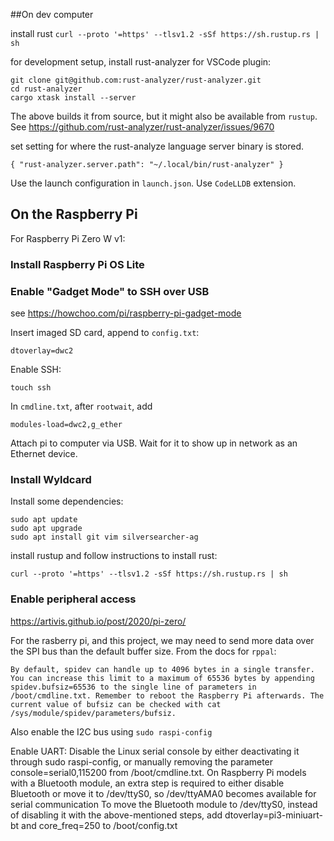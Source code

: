 ##On dev computer

install rust
`curl --proto '=https' --tlsv1.2 -sSf https://sh.rustup.rs | sh`

for development setup, install rust-analyzer for VSCode plugin:
```
git clone git@github.com:rust-analyzer/rust-analyzer.git
cd rust-analyzer
cargo xtask install --server
```
The above builds it from source, but it might also be available from `rustup`.
See https://github.com/rust-analyzer/rust-analyzer/issues/9670

set setting for where the rust-analyze language server binary is stored.
```
{ "rust-analyzer.server.path": "~/.local/bin/rust-analyzer" }
```

Use the launch configuration in `launch.json`.
Use `CodeLLDB` extension.

## On the Raspberry Pi

For Raspberry Pi Zero W v1:

### Install Raspberry Pi OS Lite

### Enable "Gadget Mode" to SSH over USB

see https://howchoo.com/pi/raspberry-pi-gadget-mode

Insert imaged SD card, append to `config.txt`:
```
dtoverlay=dwc2
```

Enable SSH:
```
touch ssh
```

In `cmdline.txt`, after `rootwait`, add
```
modules-load=dwc2,g_ether
```

Attach pi to computer via USB. Wait for it to show up in network as an Ethernet device.

### Install Wyldcard

Install some dependencies:
```
sudo apt update
sudo apt upgrade
sudo apt install git vim silversearcher-ag
```
install rustup and follow instructions to install rust:
```
curl --proto '=https' --tlsv1.2 -sSf https://sh.rustup.rs | sh
```


### Enable peripheral access


https://artivis.github.io/post/2020/pi-zero/


For the rasberry pi, and this project, we may need to send more data over the SPI bus than the default buffer size.
From the docs for `rppal`:
```
By default, spidev can handle up to 4096 bytes in a single transfer. You can increase this limit to a maximum of 65536 bytes by appending spidev.bufsiz=65536 to the single line of parameters in /boot/cmdline.txt. Remember to reboot the Raspberry Pi afterwards. The current value of bufsiz can be checked with cat /sys/module/spidev/parameters/bufsiz.
```

Also enable the I2C bus using `sudo raspi-config`

Enable UART:
  Disable the Linux serial console by either deactivating it through sudo raspi-config, or manually removing the parameter console=serial0,115200 from /boot/cmdline.txt.
  On Raspberry Pi models with a Bluetooth module, an extra step is required to either disable Bluetooth or move it to /dev/ttyS0, so /dev/ttyAMA0 becomes available for serial communication
  To move the Bluetooth module to /dev/ttyS0, instead of disabling it with the above-mentioned steps, add dtoverlay=pi3-miniuart-bt and core_freq=250 to /boot/config.txt



